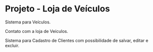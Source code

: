 # Projeto - Loja de Veículos
Sistema para Veículos.

Contato com a loja de Veículos.

Sistema para Cadastro de Clientes com possibilidade de salvar, editar e excluir.
